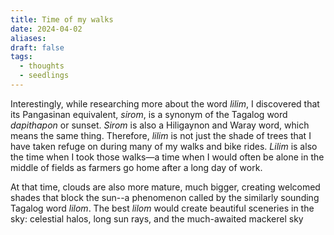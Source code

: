 ```yaml
---
title: Time of my walks
date: 2024-04-02
aliases: 
draft: false
tags:
  - thoughts
  - seedlings
---
```

Interestingly, while researching more about the word _lilim_, I discovered that its Pangasinan equivalent, _sirom_, is a synonym of the Tagalog word _dapithapon_ or sunset. _Sirom_ is also a Hiligaynon and Waray word, which means the same thing. Therefore, _lilim_ is not just the shade of trees that I have taken refuge on during many of my walks and bike rides. _Lilim_ is also the time when I took those walks—a time when I would often be alone in the middle of fields as farmers go home after a long day of work.

At that time, clouds are also more mature, much bigger, creating welcomed shades that block the sun--a phenomenon called by the similarly sounding Tagalog word _lilom_. The best _lilom_ would create beautiful sceneries in the sky: celestial halos, long sun rays, and the much-awaited mackerel sky